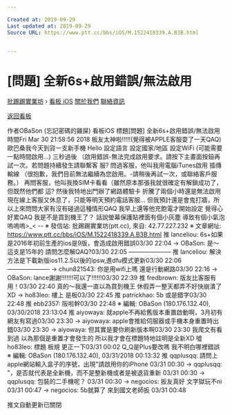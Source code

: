 ```yaml
---

Created at: 2019-09-29
Last updated at: 2019-09-29
Source URL: https://www.ptt.cc/bbs/iOS/M.1522418339.A.B3B.html


---
```


# [問題] 全新6s+啟用錯誤/無法啟用


[批踢踢實業坊](https://www.ptt.cc/bbs/) › [看板 iOS](https://www.ptt.cc/bbs/iOS/index.html) [關於我們](https://www.ptt.cc/about.html) [聯絡資訊](https://www.ptt.cc/contact.html)

[返回看板](https://www.ptt.cc/bbs/iOS/index.html)

作者OBaSon (忘記密碼的雞屎)
看板iOS
標題\[問題\] 全新6s+啟用錯誤/無法啟用
時間Fri Mar 30 21:58:56 2018
板友太神啦!!!!!(覺得被APPLE客服耍了一天QAQ) 歐巴桑我今天到貨一支新手機 Hello 設定語言 設定國家/地區 設定WiFi (可能需要一點時間啟用...) 三秒過後 （啟用錯誤-無法完成啟用要求。請按下主畫面按鈕再試一次。若問題持續發生請聯繫客 服? 問過客服，他叫我用電腦iTunes啟用 插傳輸線 （很抱歉，我們目前無法繼續為您啟用。-請稍後再試一次，或聯絡客戶服務。） 再問客服，他叫我換SIM卡看看（雖然原本那張我就很確定有解鎖成功了，但既然他們都 這? 然後我特地出門辦了網路體驗卡 折騰了兩個小時還是無法啟用 現在線上客服又休息了，只能等明天預約電話客服... 但我預計還是會鬼打牆，所以上來問問大家有沒有碰過這種情形QAQ 我早上還等他充飽電才開始設定 覺得心好累QAQ 我是不是買到機王了？ 話說螢幕保護貼裡面有個小灰塵 導致有個小氣泡 嗚嗚嗚>\_< -- ※ 發信站: 批踢踢實業坊(ptt.cc), 來自: 42.77.227.232 ※ 文章網址: <https://www.ptt.cc/bbs/iOS/M.1522418339.A.B3B.html>
推 lanceliou: 6s+如果是2016年初前生產的ios是9版，會造成啟用錯誤03/30 22:04
→ OBaSon: 是～這支是15年的 請問怎麼解QAQ?03/30 22:05
———————
推 lanceliou: 解決方法是下載新版ios11.2.5以後的ipsw,進dfu模式更新03/30 22:06
———————
→ chun821543: 你是用wifi上嗎 還是行動網路03/30 22:16
→ OBaSon: lance謝謝!!!!!!!可以了!!!!!!03/30 22:39
推 fredbrown: 版友比客服有用！03/30 22:40
真的～我還一直以為買到機王 休假弄一整天都弄不好快崩潰了XD
→ ho83leo: 樓上 是板03/30 22:45
推 patrickhao: 5b 或是錯字03/30 22:48
推 ebb2357: 阪啦幹03/30 22:48
※ 編輯: OBaSon (180.176.132.40), 03/30/2018 23:13:04
推 aiyowaya: 就apple不再給舊版本重置啟動啊，3月初有網友有寫過03/30 23:30
→ aiyowaya: apple會推給伺服器或手機本身重置時出錯03/30 23:30
→ aiyowaya: 但其實是要你刷新版本啊03/30 23:30
我爬文有看到過 以為那個是重置才會發生的 所以我才會在標題特地註明是全新XD
噓 ho83leo: 標題 板規 更正一下03/31 00:02
Q\_Q是Plus要改嗎 我不明白哪裡錯誤 ※ 編輯: OBaSon (180.176.132.40), 03/31/2018 00:13:32
推 qqplusqq: 請問上apple網站輸入盒子的序號，出現"請啟用你的iPhone 03/31 00:30
→ qqplusqq: "，是否就代表是全新機，而不是整新機或者是被退貨重新 03/31 00:30
→ qqplusqq: 包裝的二手機呢？ 03/31 00:30
→ negocios: 扳友真好 文字獄玩不ni 03/31 00:47
→ negocios: 5b就算了 來到國文老師扳 03/31 00:48

推文自動更新已關閉

